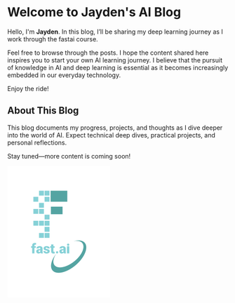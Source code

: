# Welcome to Jayden's AI Blog

Hello, I'm **Jayden**. In this blog, I’ll be sharing my deep learning journey as I work through the fastai course.

Feel free to browse through the posts. I hope the content shared here inspires you to start your own AI learning journey. I believe that the pursuit of knowledge in AI and deep learning is essential as it becomes increasingly embedded in our everyday technology.

Enjoy the ride!

## About This Blog

This blog documents my progress, projects, and thoughts as I dive deeper into the world of AI. Expect technical deep dives, practical projects, and personal reflections.

Stay tuned—more content is coming soon!

![Image of fast.ai logo](images/logo.png)
